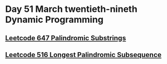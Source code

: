 # Day 51 March twentieth-nineth Dynamic Programming

## [Leetcode 647 Palindromic Substrings](https://leetcode.com/problems/palindromic-substrings/)

## [Leetcode 516 Longest Palindromic Subsequence](https://leetcode.com/problems/longest-palindromic-subsequence/)
